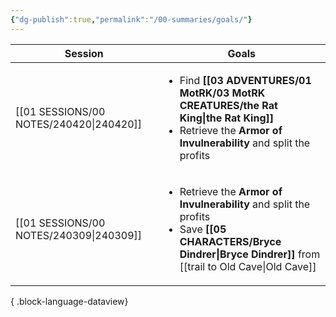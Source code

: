 ```yaml
---
{"dg-publish":true,"permalink":"/00-summaries/goals/"}
---
```



| Session                                    | Goals                                                                                                                                                       |
| ------------------------------------------ | ----------------------------------------------------------------------------------------------------------------------------------------------------------- |
| [[01 SESSIONS/00 NOTES/240420\|240420]] | <ul><li>Find **[[03 ADVENTURES/01 MotRK/03 MotRK CREATURES/the Rat King\|the Rat King]]**</li><li>Retrieve the **Armor of Invulnerability** and split the profits</li></ul>                                         |
| [[01 SESSIONS/00 NOTES/240309\|240309]] | <ul><li>Retrieve the **Armor of Invulnerability** and split the profits</li><li>Save **[[05 CHARACTERS/Bryce Dindrer\|Bryce Dindrer]]**  from [[trail to Old Cave\\|Old Cave]]</li></ul> |

{ .block-language-dataview}
